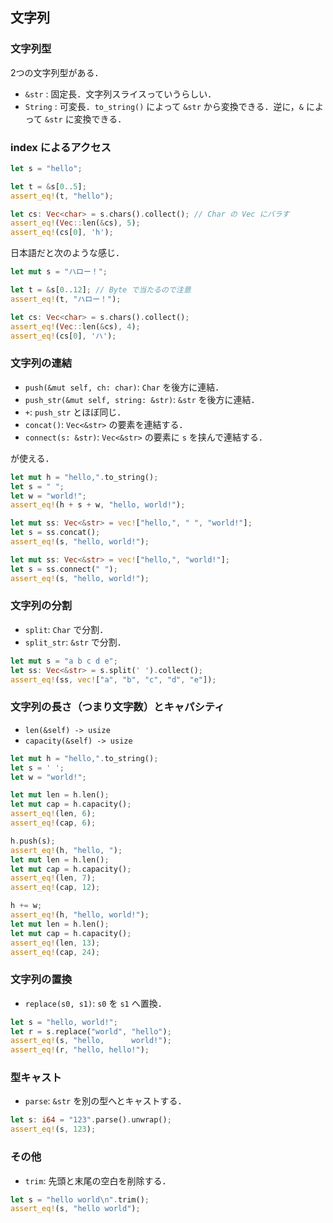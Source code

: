 ## 文字列

### 文字列型

2つの文字列型がある．

- `&str` : 固定長．文字列スライスっていうらしい．
- `String` : 可変長．`to_string()` によって `&str` から変換できる．逆に，`&` によって `&str` に変換できる．

### index によるアクセス

```rust
let s = "hello";

let t = &s[0..5];
assert_eq!(t, "hello");

let cs: Vec<char> = s.chars().collect(); // Char の Vec にバラす
assert_eq!(Vec::len(&cs), 5);
assert_eq!(cs[0], 'h');
```

日本語だと次のような感じ．

```rust
let mut s = "ハロー！";

let t = &s[0..12]; // Byte で当たるので注意
assert_eq!(t, "ハロー！");

let cs: Vec<char> = s.chars().collect();
assert_eq!(Vec::len(&cs), 4);
assert_eq!(cs[0], 'ハ');
```

### 文字列の連結

- `push(&mut self, ch: char)`: `Char` を後方に連結．
- `push_str(&mut self, string: &str)`: `&str` を後方に連結．
- `+`: `push_str` とほぼ同じ．
- `concat()`: `Vec<&str>` の要素を連結する．
- `connect(s: &str)`: `Vec<&str>` の要素に `s` を挟んで連結する．  

が使える．

```rust
let mut h = "hello,".to_string();
let s = " ";
let w = "world!";
assert_eq!(h + s + w, "hello, world!");
```

```rust
let mut ss: Vec<&str> = vec!["hello,", " ", "world!"];
let s = ss.concat();
assert_eq!(s, "hello, world!");
```

```rust
let mut ss: Vec<&str> = vec!["hello,", "world!"];
let s = ss.connect(" ");
assert_eq!(s, "hello, world!");
```

### 文字列の分割

- `split`: `Char` で分割．
- `split_str`: `&str` で分割．

```rust
let mut s = "a b c d e";
let ss: Vec<&str> = s.split(' ').collect();
assert_eq!(ss, vec!["a", "b", "c", "d", "e"]);
```

### 文字列の長さ（つまり文字数）とキャパシティ

- `len(&self) -> usize`
- `capacity(&self) -> usize`

```rust
let mut h = "hello,".to_string();
let s = ' ';
let w = "world!";

let mut len = h.len();
let mut cap = h.capacity();
assert_eq!(len, 6);
assert_eq!(cap, 6);

h.push(s);
assert_eq!(h, "hello, ");
let mut len = h.len();
let mut cap = h.capacity();
assert_eq!(len, 7);
assert_eq!(cap, 12);

h += w;
assert_eq!(h, "hello, world!");
let mut len = h.len();
let mut cap = h.capacity();
assert_eq!(len, 13);
assert_eq!(cap, 24);
```

### 文字列の置換

- `replace(s0, s1)`: `s0` を `s1` へ置換．

```rust
let s = "hello, world!";
let r = s.replace("world", "hello");
assert_eq!(s, "hello,      world!");
assert_eq!(r, "hello, hello!");
```

### 型キャスト

- `parse`: `&str` を別の型へとキャストする．

```rust
let s: i64 = "123".parse().unwrap();
assert_eq!(s, 123);
```

### その他

- `trim`: 先頭と末尾の空白を削除する．

```rust
let s = "hello world\n".trim();
assert_eq!(s, "hello world");
```